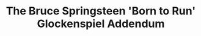 ---
ee_id: '31'
site: '1'
type: '2'
url: 2006-003-the-bruce-springsteen-born-to-run-glockenspiel-addendum
title: 'The Bruce Springsteen ''Born to Run'' Glockenspiel Addendum '
year: '2006'
display_year: '2006'
medium: 12" LP. Edition of 300.
dims: ''
pitch: "​LP featuring a Glockenspiel addendum to Springsteen’s Born To Run record."
ps: ''
live_url: ''
related: ''
youtube: ''
related_code: ''
imgs: born-to-run-2006-003-full-database-ih.jpg
subheading: "(LP)"
download: ''
add_credit: ''
commission: ''
layout: things-i-made
---